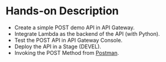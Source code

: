 # Hands-on Description
- Create a simple POST demo API in API Gateway.
- Integrate Lambda as the backend of the API (with Python).
- Test the POST API in API Gateway Console.
- Deploy the API in a Stage (DEVEL).
- Invoking the POST Method from [Postman](https://www.postman.com/).

